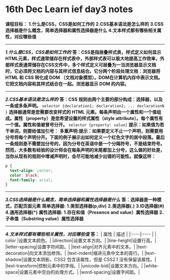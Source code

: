 # 16th Dec Learn ief day3 notes

**课程目标：**
**1.什么是CSS，CSS是如何工作的**
**2.CSS基本语法是怎么样的**
**3.CSS选择器是什么概念，简单选择器和属性选择器是什么**
**4.文本样式都有哪些相关属性，对应哪些值**

---

***1.什么是CSS，CSS是如何工作的***
**答：CSS是指层叠样式表，样式定义如何显示HTML元素，样式通常储存在样式表中，外部样式表可以极大地提高工作效率，外部样式表通常储存在CSS文件中，多个样式定义可层叠为一当浏览器显示文档时，它必须将文档的内容与其样式信息结合。它分两个阶段处理文档：浏览器将 HTML 和 CSS 转化成 DOM （文档对象模型）。DOM在计算机内存中表示文档。它把文档内容和其样式结合在一起。浏览器显示 DOM 的内容。**

---

***2.CSS基本语法是怎么样的***
**答：CSS 规则由两个主要的部分构成：选择器，以及一条或多条声明。**
`selector {declaration1; declaration2; ... declarationN }`
**选择器通常是您需要改变样式的 HTML 元素。每条声明由一个属性和一个值组成。属性（property）是您希望设置的样式属性（style attribute）。每个属性有一个值。属性和值被冒号分开。**
`selector {property: value}`
**提示：如果值为若干单词，则要给值加引号：**
**多重声明:提示：如果要定义不止一个声明，则需要用分号将每个声明分开。下面的例子展示出如何定义一个红色文字的居中段落。最后一条规则是不需要加分号的，因为分号在英语中是一个分隔符号，不是结束符号。然而，大多数有经验的设计师会在每条声明的末尾都加上分号，这么做的好处是，当你从现有的规则中增减声明时，会尽可能地减少出错的可能性。就像这样：**

```css
p {
  text-align: center;
  color: black;
  font-family: arial;
}
```
---

***3.CSS选择器是什么概念，简单选择器和属性选择器是什么***
**答：选择器是一种模式，匹配页面元素**
**简单选择器:**
**1.类型选择器(p,div)**
**2.类选择器(.)**
**3.ID选择器(#)**
**4.通用选择器(*)**
**属性选择器:**
**1.存在和值（Presence and value）属性选择器**
**2.子串值（Substring value）属性选择器**

---

***4.文本样式都有哪些相关属性，对应哪些值***
**答：**
| 属性 | 描述 |
|:----|:---- |
| color |设置文本颜色。| 
|direction|设置文本方向。|
|line-height|设置行高。|
|letter-spacing|设置字符间距。|
|text-align|对齐元素中的文本。|
|text-decoration|向文本添加修饰。|
|text-indent|缩进元素中文本的首行。|
|text-shadow|设置文本阴影。CSS2 包含该属性，但是 CSS2.1 没有保留该属性。|
|text-transform|控制元素中的字母。|
|unicode-bidi|设置文本方向。|
|white-space|设置元素中空白的处理方式。|
|word-spacing|设置字间距。|